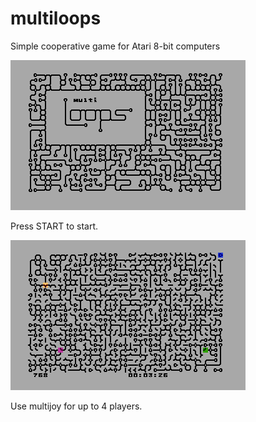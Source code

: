 # multiloops
Simple cooperative game for Atari 8-bit computers

![alt tag](/pic/multiloops_title.png)

Press START to start.

![alt tag](/pic/multiloops_ingame.png)

Use multijoy for up to 4 players.

